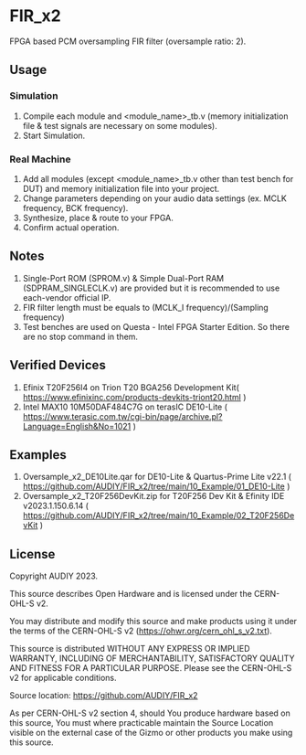 # FIR_x2
FPGA based PCM oversampling FIR filter (oversample ratio: 2).

## Usage
### Simulation
1. Compile each module and <module_name>_tb.v (memory initialization file & test signals are necessary on some modules).
2. Start Simulation.
   
### Real Machine
1. Add all modules (except <module_name>_tb.v other than test bench for DUT) and memory initialization file into your project.
2. Change parameters depending on your audio data settings (ex. MCLK frequency, BCK frequency).
3. Synthesize, place & route to your FPGA.
4. Confirm actual operation.

## Notes
1. Single-Port ROM (SPROM.v) & Simple Dual-Port RAM (SDPRAM_SINGLECLK.v) are provided but it is recommended to use each-vendor official IP.
2. FIR filter length must be equals to (MCLK_I frequency)/(Sampling frequency)
3. Test benches are used on Questa - Intel FPGA Starter Edition. So there are no stop command in them.

## Verified Devices
1. Efinix T20F256I4 on Trion T20 BGA256 Development Kit( https://www.efinixinc.com/products-devkits-triont20.html )
2. Intel MAX10 10M50DAF484C7G on terasIC DE10-Lite ( https://www.terasic.com.tw/cgi-bin/page/archive.pl?Language=English&No=1021 )

## Examples
1. Oversample_x2_DE10Lite.qar for DE10-Lite & Quartus-Prime Lite v22.1 ( https://github.com/AUDIY/FIR_x2/tree/main/10_Example/01_DE10-Lite )
2. Oversample_x2_T20F256DevKit.zip for T20F256 Dev Kit & Efinity IDE v2023.1.150.6.14 ( https://github.com/AUDIY/FIR_x2/tree/main/10_Example/02_T20F256DevKit )

## License
Copyright AUDIY 2023.

This source describes Open Hardware and is licensed under the CERN-OHL-S v2. 

You may distribute and modify this source and make products using it under
the terms of the CERN-OHL-S v2 (https://ohwr.org/cern_ohl_s_v2.txt).

This source is distributed WITHOUT ANY EXPRESS OR IMPLIED WARRANTY,
INCLUDING OF MERCHANTABILITY, SATISFACTORY QUALITY AND FITNESS FOR A
PARTICULAR PURPOSE. Please see the CERN-OHL-S v2 for applicable conditions.

Source location: https://github.com/AUDIY/FIR_x2

As per CERN-OHL-S v2 section 4, should You produce hardware based on this
source, You must where practicable maintain the Source Location visible
on the external case of the Gizmo or other products you make using this
source.                                                                      
